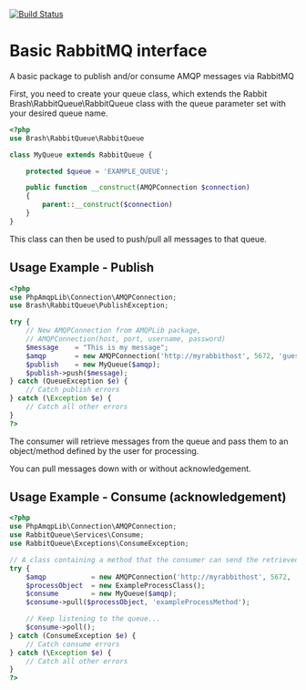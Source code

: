 [![Build Status](https://travis-ci.org/paul-crashley/rabbit-queue.png?branch=develop)](https://travis-ci.org/paul-crashley/rabbit-queue)

# Basic RabbitMQ interface

A basic package to publish and/or consume AMQP messages via RabbitMQ

First, you need to create your queue class, which extends the Rabbit Brash\RabbitQueue\RabbitQueue class
with the queue parameter set with your desired queue name.

```php
<?php
use Brash\RabbitQueue\RabbitQueue

class MyQueue extends RabbitQueue {

    protected $queue = 'EXAMPLE_QUEUE';

    public function __construct(AMQPConnection $connection)
    {
        parent::__construct($connection)
    }
}
```

This class can then be used to push/pull all messages to that queue.

## Usage Example - Publish

```php
<?php
use PhpAmqpLib\Connection\AMQPConnection;
use Brash\RabbitQueue\PublishException;

try {
    // New AMQPConnection from AMQPLib package,
    // AMQPConnection(host, port, username, password)
    $message    = "This is my message";
    $amqp       = new AMQPConnection('http://myrabbithost', 5672, 'guest', 'guest');
    $publish    = new MyQueue($amqp);
    $publish->push($message);
} catch (QueueException $e) {
    // Catch publish errors
} catch (\Exception $e) {
    // Catch all other errors
}
?>
```

The consumer will retrieve messages from the queue and pass them to an object/method defined by the user for processing.

You can pull messages down with or without acknowledgement.

## Usage Example - Consume (acknowledgement)


```php
<?php
use PhpAmqpLib\Connection\AMQPConnection;
use RabbitQueue\Services\Consume;
use RabbitQueue\Exceptions\ConsumeException;

// A class containing a method that the consumer can send the retrieved message body
try {
    $amqp           = new AMQPConnection('http://myrabbithost', 5672, 'guest', 'guest');
    $processObject  = new ExampleProcessClass();
    $consume        = new MyQueue($amqp);
    $consume->pull($processObject, 'exampleProcessMethod');

    // Keep listening to the queue...
    $consume->poll();
} catch (ConsumeException $e) {
    // Catch consume errors
} catch (\Exception $e) {
    // Catch all other errors
}
?>
```